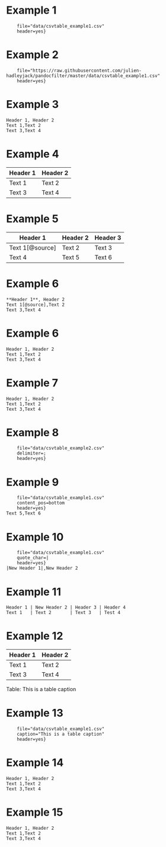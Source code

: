 # Example 1

```{.table
    file="data/csvtable_example1.csv"
    header=yes}
```

# Example 2

```{.table
    file="https://raw.githubusercontent.com/julien-hadleyjack/pandocfilter/master/data/csvtable_example1.csv"
    header=yes}
```

# Example 3

```{.table header=yes}
Header 1, Header 2
Text 1,Text 2
Text 3,Text 4
```

# Example 4

| Header 1 | Header 2 |
|----------|----------|
| Text 1   | Text 2   |
| Text 3   | Text 4   |

# Example 5

| **Header 1**    | Header 2 | Header 3 |
|-----------------|----------|----------|
| Text 1[@source] | Text 2   | Text 3   |
| Text 4          | Text 5   | Text 6   |

# Example 6

```{.table header=yes}
**Header 1**, Header 2
Text 1[@source],Text 2
Text 3,Text 4
```

# Example 6

```{.table header=yes align="RL"}
Header 1, Header 2
Text 1,Text 2
Text 3,Text 4
```

# Example 7

```{.table header=yes width="0.4 0.6"}
Header 1, Header 2
Text 1,Text 2
Text 3,Text 4
```

# Example 8

```{.table
    file="data/csvtable_example2.csv"
    delimiter=;
    header=yes}
```

# Example 9

```{.table
    file="data/csvtable_example1.csv"
    content_pos=bottom
    header=yes}
Text 5,Text 6
```

# Example 10

```{.table
    file="data/csvtable_example1.csv"
    quote_char=|
    header=yes}
|New Header 1|,New Header 2
```

# Example 11

```{.table delimiter="|"}
Header 1 | New Header 2 | Header 3 | Header 4
Text 1   | Text 2       | Text 3   | Test 4
```

# Example 12

| Header 1 | Header 2 |
|----------|----------|
| Text 1   | Text 2   |
| Text 3   | Text 4   |

Table: This is a table caption 

# Example 13

```{.table
    file="data/csvtable_example1.csv"
    caption="This is a table caption"
    header=yes}
```

# Example 14

```{.table header=yes align=R}
Header 1, Header 2
Text 1,Text 2
Text 3,Text 4
```

# Example 15

```{.table header=yes align=RLLLL}
Header 1, Header 2
Text 1,Text 2
Text 3,Text 4
```